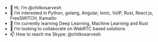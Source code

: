 - 👋 Hi, I’m @chitkosarvesh
- 👀 I’m interested in Python, golang, Angular, Ionic, VoIP, Rust, React.js, FreeSWITCH, Kamailio
- 🌱 I’m currently learning Deep Learning, Machine Learning and Rust
- 💞️ I’m looking to collaborate on WebRTC based solutions
- 📫 How to reach me Skype: @chitkosarvesh

